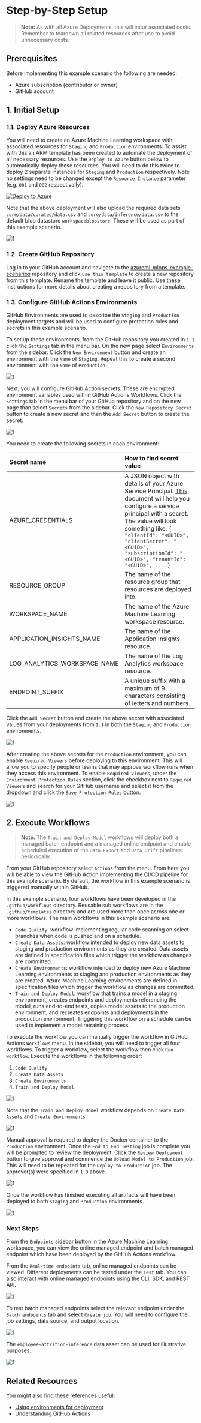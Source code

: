# Step-by-Step Setup

> **Note:**
> As with all Azure Deployments, this will incur associated costs. Remember to teardown all related resources after use to avoid unnecessary costs.

## Prerequisites

Before implementing this example scenario the following are needed:

- Azure subscription (contributor or owner)
- GitHub account

## 1. Initial Setup

### 1.1. Deploy Azure Resources

You will need to create an Azure Machine Learning workspace with associated resources for `Staging` and `Production` environments. To assist with this an ARM template has been created to automate the deployment of all necessary resources. Use the `Deploy to Azure` button below to automatically deploy these resources. You will need to do this twice to deploy 2 separate instances for `Staging` and `Production` respectively. Note no settings need to be changed except the `Resource Instance` parameter (e.g. `001` and `002` respectivally).

[![Deploy to Azure](https://aka.ms/deploytoazurebutton)](https://portal.azure.com/#create/Microsoft.Template/uri/https%3A%2F%2Fraw.githubusercontent.com%2Fnfmoore%2Fazureml-mlops-example-scenarios%2Fmain%2Finfrastructure%2Fmain.json)

Note that the above deployment will also upload the required data sets `core/data/curated/data.csv` and `core/data/inference/data.csv` to the default blob datastore `workspaceblobstore`. These will be used as part of this example scenario.

![1](./images/sbs-1.png)

### 1.2. Create GitHub Repository

Log in to your GitHub account and navigate to the [azureml-mlops-example-scenarios](https://github.com/nfmoore/azureml-mlops-example-scenarios) repository and click `use this template` to create a new repository from this template. Rename the template and leave it public. Use [these](https://docs.github.com/en/github/creating-cloning-and-archiving-repositories/creating-a-repository-from-a-template) instructions for more details about creating a repository from a template.

### 1.3. Configure GitHub Actions Environments

GitHub Environments are used to describe the `Staging` and `Production` deployment targets and will be used to configure protection rules and secrets in this example scenario.

To set up these environments, from the GitHub repository you created in `1.1` click the `Settings` tab in the menu bar. On the new page select `Environments` from the sidebar. Click the `New Environment` button and create an environment with the `Name` of `Staging`. Repeat this to create a second environment with the `Name` of `Production`.

![1](./images/sbs-2.png)

Next, you will configure GitHub Action secrets. These are encrypted environment variables used within GitHub Actions Workflows. Click the `Settings` tab in the menu bar of your GitHub repository and on the new page than select `Secrets` from the sidebar. Click the `New Repository Secret` button to create a new secret and then the `Add Secret` button to create the secret.

![1](./images/sbs-3.png)

You need to create the following secrets in each environment:

| Secret name | How to find secret value |
|:------------|:-------------------------|
| AZURE_CREDENTIALS | A JSON object with details of your Azure Service Principal. [This](https://github.com/marketplace/actions/azure-login#configure-deployment-credentials) document will help you configure a service principal with a secret. The value will look something like: `{ "clientId": "<GUID>", "clientSecret": "<GUID>", "subscriptionId": "<GUID>", "tenantId": "<GUID>", ... }`|
| RESOURCE_GROUP | The name of the resource group that resources are deployed into. |
| WORKSPACE_NAME | The name of the Azure Machine Learning workspace resource. |
| APPLICATION_INSIGHTS_NAME | The name of the Application Insights resource. |
| LOG_ANALYTICS_WORKSPACE_NAME | The name of the Log Analytics workspace resource. |
| ENDPOINT_SUFFIX | A unique suffix with a maximum of 9 characters consisting of letters and numbers. |

Click the `Add Secret` button and create the above secret with associated values from your deployments from `1.1` in both the `Staging` and `Production` environments.

![1](./images/sbs-4.png)

After creating the above secrets for the `Production` environment, you can enable `Required Viewers` before deploying to this environment. This will allow you to specify people or teams that may approve workflow runs when they access this environment. To enable `Required Viewers`, under the `Environment Protection Rules` section, click the checkbox next to `Required Viewers` and search for your GitHub username and select it from the dropdown and click the `Save Protection Rules` button.

![1](./images/sbs-5.png)

## 2. Execute Workflows

> **Note:**
> The `Train and Deploy Model` workflows will deploy both a managed batch endpoint and a managed online endpoint and enable scheduled execution of the `Data Export` and `Data Drift` pipelines periodically.

From your GitHub repository select `Actions` from the menu. From here you will be able to view the GitHub Action implementing the CI/CD pipeline for this example scenario. By default, the workflow in this example scenario is triggered manually within GitHub.

In this example scenario, four workflows have been developed in the `.github/workflows` directory. Reusable sub workflows are in the `.github/templates` directory and are used more than once across one or more workflows. The main workflows in this example scenario are:

- `Code Quality`: workflow implementing regular code scanning on select branches when code is pushed and on a schedule.
- `Create Data Assets`: workflow intended to deploy new data assets to staging and production environments as they are created. Data assets are defined in specification files which trigger the workflow as changes are committed.
- `Create Environments`: workflow intended to deploy new Azure Machine Learning environments to staging and production environments as they are created. Azure Machine Learning environments are defined in specification files which trigger the workflow as changes are committed.
- `Train and Deploy Model`: workflow that trains a model in a staging environment, creates endpoints and deployments referencing the model, runs end-to-end tests, copies model assets to the production environment, and recreates endpoints and deployments in the production environment. Triggering this workflow on a schedule can be used to implement a model retraining process.

To execute the workflow you can manually trigger the workflow in GitHub Actions `Workflows` menu. In the sidebar, you will need to trigger all four workflows. To trigger a workflow, select the workflow then click `Run workflow`. Execute the workflows in the following order:

1. `Code Quality`
2. `Create Data Assets`
3. `Create Environments`
4. `Train and Deploy Model`

![1](./images/sbs-6.png)

Note that the `Train and Deploy Model` workflow depends on `Create Data Assets` and `Create Environments`

![1](./images/sbs-7.png)

Manual approval is required to deploy the Docker container to the `Production` environment. Once the `End to End Testing` job is complete you will be prompted to review the deployment. Click the `Review Deployment` button to give approval and commence the `Upload Model to Production` job. This will need to be repeated for the `Deploy to Production` job. The approver(s) were specified in `1.3` above.

![1](./images/sbs-8.png)

Once the workflow has finished executing all artifacts will have been deployed to both `Staging` and `Production` environments.

![1](./images/sbs-9.png)

### Next Steps

From the `Endpoints` sidebar button in the Azure Machine Learning workspace, you can view the online managed endpoint and batch managed endpoint which have been deployed by the GitHub Actions workflow.

From the `Real-time endpoints` tab, online managed endpoints can be viewed. Different deployments can be tested under the `Test` tab. You can also interact with online managed endpoints using the CLI, SDK, and REST API.

![1](./images/sbs-10.png)

To test batch managed endpoints select the relevant endpoint under the `Batch endpoints` tab and select `Create job`. You will need to configure the job settings, data source, and output location.

![1](./images/sbs-11.png)

The `employee-attrition-inference` data asset can be used for illustrative purposes.

![1](./images/sbs-12.png)

## Related Resources

You might also find these references useful:

- [Using environments for deployment](https://docs.github.com/en/actions/deployment/targeting-different-environments/using-environments-for-deployment)
- [Understanding GitHub Actions](https://docs.github.com/en/actions/learn-github-actions/understanding-github-actions)
